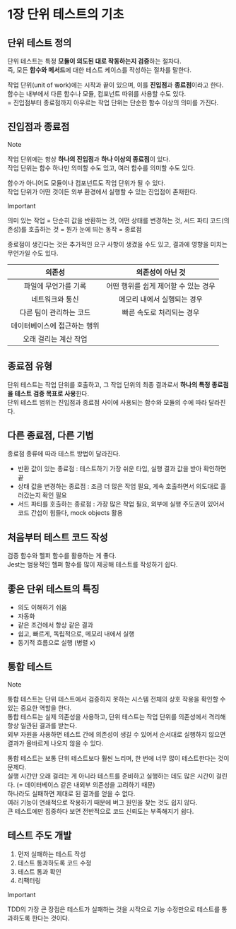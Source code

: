 # 1장 단위 테스트의 기초

## 단위 테스트 정의

단위 테스트는 특정 **모듈이 의도된 대로 작동하는지 검증**하는 절차다.  
즉, 모든 **함수와 메서드**에 대한 테스트 케이스를 작성하는 절차를 말한다.

작업 단위(unit of work)에는 시작과 끝이 있으며, 이를 **진입점**과 **종료점**이라고 한다.  
함수는 내부에서 다른 함수나 모듈, 컴포넌트 따위를 사용할 수도 있다.  
= 진입점부터 종료점까지 아우르는 작업 단위는 단순한 함수 이상의 의미를 가진다.

## 진입점과 종료점

> [!NOTE]
> 작업 단위에는 항상 **하나의 진입점**과 **하나 이상의 종료점**이 있다.  
> 작업 단위는 함수 하나만 의미할 수도 있고, 여러 함수를 의미할 수도 있다.

함수가 아니어도 모듈이나 컴포넌트도 작업 단위가 될 수 있다.  
작업 단위가 어떤 것이든 외부 환경에서 실행할 수 있는 진입점이 존재한다.  

> [!IMPORTANT]
> 의미 있는 작업 = 단순히 값을 반환하는 것, 어떤 상태를 변경하는 것, 서드 파티 코드(의존성)를 호출하는 것 = 뭔가 눈에 띄는 동작 = 종료점

종료점이 생긴다는 것은 추가적인 요구 사항이 생겼을 수도 있고, 결과에 영향을 미치는 무언가일 수도 있다.  

| 의존성 | 의존성이 아닌 것 |
| :-: | :-: |
| 파일에 무언가를 기록 | 어떤 행위를 쉽게 제어할 수 있는 경우 |
| 네트워크와 통신 | 메모리 내에서 실행되는 경우 |
| 다른 팀이 관리하는 코드 | 빠른 속도로 처리되는 경우 |
| 데이터베이스에 접근하는 행위 | |
| 오래 걸리는 계산 작업 | |

## 종료점 유형

단위 테스트는 작업 단위를 호출하고, 그 작업 단위의 최종 결과로서 **하나의 특정 종료점을 테스트 검증 목표로 사용**한다.  
단위 테스트 범위는 진입점과 종료점 사이에 사용되는 함수와 모듈의 수에 따라 달라진다.

## 다른 종료점, 다른 기법

종료점 종류에 따라 테스트 방법이 달라진다.

- 반환 값이 있는 종료점 : 테스트하기 가장 쉬운 타입, 실행 결과 값을 받아 확인하면 끝
- 상태 값을 변경하는 종료점 : 조금 더 많은 작업 필요, 계속 호출하면서 의도대로 흘러갔는지 확인 필요
- 서드 파티를 호출하는 종료점 : 가장 많은 작업 필요, 외부에 실행 주도권이 있어서 코드 간섭이 힘들다, mock objects 활용

## 처음부터 테스트 코드 작성

검증 함수와 헬퍼 함수를 활용하는 게 좋다.  
Jest는 범용적인 헬퍼 함수를 많이 제공해 테스트를 작성하기 쉽다.  

## 좋은 단위 테스트의 특징

- 의도 이해하기 쉬움
- 자동화
- 같은 조건에서 항상 같은 결과
- 쉽고, 빠르게, 독립적으로, 메모리 내에서 실행
- 동기적 흐름으로 실행 (병렬 x)

## 통합 테스트

> [!NOTE]
> 통합 테스트는 단위 테스트에서 검증하지 못하는 시스템 전체의 상호 작용을 확인할 수 있는 중요한 역할을 한다.  
> 통합 테스트는 실제 의존성을 사용하고, 단위 테스트는 작업 단위를 의존성에서 격리해 항상 일관된 결과를 받는다.  
> 외부 자원을 사용하면 테스트 간에 의존성이 생길 수 있어서 순서대로 실행하지 않으면 결과가 올바르게 나오지 않을 수 있다.  

통합 테스트는 보통 단위 테스트보다 훨씬 느리며, 한 번에 너무 많이 테스트한다는 것이 문제다.  
실행 시간만 오래 걸리는 게 아니라 테스트를 준비하고 실행하는 데도 많은 시간이 걸린다. (= 데이터베이스 같은 내외부 의존성을 고려하기 때문)  
하나라도 실패하면 제대로 된 결과를 얻을 수 없다.  
여러 기능이 연쇄적으로 작용하기 때문에 버그 원인을 찾는 것도 쉽지 않다.  
큰 테스트에만 집중하다 보면 전반적으로 코드 신뢰도는 부족해지기 쉽다.  

## 테스트 주도 개발

1. 먼저 실패하는 테스트 작성
2. 테스트 통과하도록 코드 수정
3. 테스트 통과 확인
4. 리팩터링

> [!IMPORTANT]
> TDD의 가장 큰 장점은 테스트가 실패하는 것을 시작으로 기능 수정만으로 테스트를 통과하도록 한다는 것이다.
